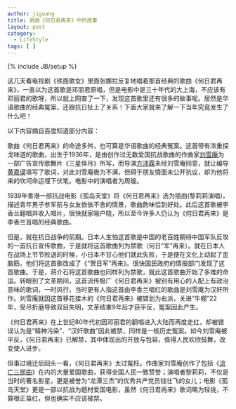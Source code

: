 ```yaml
---
author: jiguang
title: 歌曲《何日君再来》中的故事
layout: post
category:
  - LifeStyle
tags: [ ]
---
```

{% include JB/setup %}

这几天看电视剧《铁面歌女》里面张娜拉反复地唱着那首经典的歌曲《何日君再来》，一直以为这首歌是邓丽君原唱，但是电影中是三十年代的大上海，不应该有邓丽君的歌呀，所以就上网查了一下，发现这首歌里还有很多的故事呢。居然是华语歌曲的经典冤案，还跟抗日扯上了关系！下面大家就来了解一下当年究竟发生了什么吧！

以下内容摘自百度知道部分内容：

歌曲《何日君再来》的命途多舛，也可算是华语歌曲的经典冤案。这首带有浓重探戈味道的歌曲，出生于1936年，是由创作过无数爱国抗战歌曲的作曲家[刘雪庵][1]为一部广告宣传歌舞片《三星伴月》所写，而导演[方沛霖][2]未经刘雪庵同意，就让编导[黄嘉谟][3]填写了歌词，对此刘雪庵极为不满，但碍于朋友情面未公开抗议，却为他将来的坎坷命运埋下伏笔。电影中的演唱者为周璇。

1939年香港一部抗战电影《孤岛天堂》将《何日君再来》选为插曲(黎莉莉演唱)，描述青年男子参军前与女友依依不舍的情景，歌曲韵味恰到好处。此后这首歌被李香兰翻唱并收入唱片，很快就家喻户晓，所以至今许多人仍认为《何日君再来》是李香兰首唱的经典歌曲。

但是，就在抗日战争的前期。日本人生怕这首歌是中国的老百姓期待中国军队反攻的一首抗日宣传歌曲，于是就将这首歌曲列为禁歌（何日“军”再来）。就在日本人在战场上节节败退的时候，小日本不甘心他们就此失败，于是便在文化上动起了歪脑筋，他们将这首歌改成了《“贺日军”再来》。很快国民政府的情报部门发现了这首歌曲。于是，蒋介石将这首歌曲也同样列为禁歌，就此这首歌曲开始了多难的命运。转眼到了文革期间，这首流传极广《何日君再来》被别有用心的人配上有政治意味的歌词，一时风行。当时更有人指这首由李香兰唱红的歌曲是刘雪庵为汉奸所作。刘雪庵就因这首移花接木的《何日君再来》被错划为右派，关进“牛棚”22年，受尽折磨导致双目失明，文革结束9年后才获平反，冤案因此产生。

《何日君再来》在上世纪80年代初因邓丽君的翻唱进入大陆而再度走红，却被错误认为是“精神污染”、“汉奸歌曲”因此被禁，同样是一桩历史冤案。如今刘雪庵被平反，《何日君再来》已解禁，其中体现出的开放与包容，值得人民欢欣鼓舞，改变使人进步。

但事过境迁后回头一看，《何日君再来》太过冤枉。作曲家刘雪庵创作了包括《[流亡三部曲][4]》在内的大量爱国歌曲，获得全国人民一致赞誉；演唱者黎莉莉，不仅是当时的著名影星，更是被誉为“龙潭三杰”的优秀共产党员钱壮飞的女儿；电影《孤岛天堂》更是一部以抗战为题材爱国电影，虽然《何日君再来》歌词略为轻佻，不算根正苗红，但也确实不应该被禁。

 [1]: http://baike.baidu.com/view/21486.htm
 [2]: http://baike.baidu.com/view/1696813.htm
 [3]: http://baike.baidu.com/view/3142490.htm
 [4]: http://baike.baidu.com/view/1501262.htm